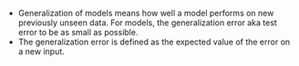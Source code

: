* Generalization of models means how well a model performs on new previously unseen data.
For models, the generalization error aka test error to be as small as possible.
* The generalization error is defined as the expected value of the error on a new input.